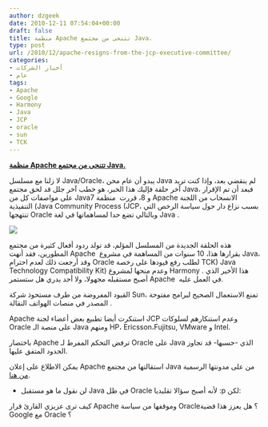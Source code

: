 ```yaml
---
author: dzgeek
date: 2010-12-11 07:54:04+00:00
draft: false
title: منظمة Apache تتنحى من مجتمع Java.
type: post
url: /2010/12/apache-resigns-from-the-jcp-executive-committee/
categories:
- أخبار الشركات
- عام
tags:
- Apache
- Google
- Harmony
- Java
- JCP
- oracle
- sun
- TCK
---
```


**[منظمة Apache تتنحى من مجتمع Java.](http://www.it-scoop.com/2010/12/apache-resigns-from-the-jcp-executive-committee)**


لا زلنا مع مسلسل Java/Oracle، يبدو أن عام محن Java لم ينقضي بعد، وإذا كنت تريد آخر حلقة فإليك هذا الخبر، هو خطب آخر جلل قد لحق مجتمع Java، فبعد أن تم الإقرار على مواصفات كل من Java7 و 8، قررت  منظمة Apache الانسحاب من اللجنة التنفيذية (Java Community Process (JCP، بسبب نزاع دار حول سياسة الرخص التي تنتهجها Oracle وبالتالي تضع حدا لمساهماتها في لغة Java .

[](http://www.it-scoop.com/wp-content/uploads/2010/12/Oracle-Java.jpg)[![](http://www.it-scoop.com/wp-content/uploads/2010/12/Oracle-Java-300x225.jpg)
](http://www.it-scoop.com/2010/12/apache-resigns-from-the-jcp-executive-committee)

هذه الحلقة الجديدة من المسلسل المؤلم، قد تولد ردود أفعال كثيرة من مجتمع المطورين، فقد أنهت Apache  بقرارها هذا، 10 سنوات من المساهمة في مشروع Java، وقد أرجعت ذلك لعدم احترام Oracle لطلب رفع قيودها على رخصة TCK) Java Technology Compatibility Kit) وعدم منحها لمشروع Harmony . هذا الأخير الذي أصبح مستقبله مجهولا، ولا أحد يدري هل ستستمر Apache  في العمل عليه.

القيود المفروضة من طرف مستحوذ شركة Sun، تمنع الاستعمال الصحيح لبرامج مفتوحة المصدر في منصات الهواتف النقالة .

Apache استنكرت أيضا تطبيع بعض أعضاء لجنة JCP وعدم استنكارهم لسلوكات Oracle على منصة الـ Java ومنهم HP، Ericsson،Fujitsu, VMware و Intel.

باختصار Apache ترفض التحكم المفرط لـ Oracle على Java الذي -حسبها- قد تجاوز الحدود المتفق عليها.

يمكن الاطلاع على إعلان Apache استقالتها من مجتمع Java من على مدونتها الرسمية [من هنا](http://blogs.apache.org/foundation/date/20101209).

- لن نقول ما هو مستقبل Java في ظل Oracle لأنه أصبح سؤالا تقليديا :p لكن:

كيف ترى عزيزي القارئ قرار Apache وموقفها من سياسة Oracle؟ هل يعزز هذا قضية Google مع Oracle ؟
